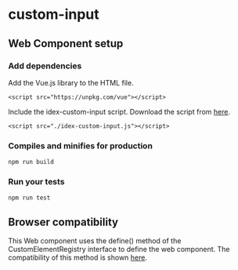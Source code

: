 # custom-input

## Web Component setup
### Add dependencies
Add the Vue.js library to the HTML file.
```
<script src="https://unpkg.com/vue"></script>
```

Include the idex-custom-input script. Download the script from [here](https://developer.mozilla.org/en-US/docs/Web/API/CustomElementRegistry/define#Browser_compatibility).
```
<script src="./idex-custom-input.js"></script>
```

### Compiles and minifies for production
```
npm run build
```

### Run your tests
```
npm run test
```

## Browser compatibility
This Web component uses the define() method of the CustomElementRegistry interface to define the web component. The compatibility of this method is shown [here](https://developer.mozilla.org/en-US/docs/Web/API/CustomElementRegistry/define#Browser_compatibility).
